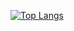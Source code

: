 [![Top Langs](https://github-readme-stats.vercel.app/api/top-langs/?username=tanerkavak&layout=compact)](https://github.com/anuraghazra/github-readme-stats)
